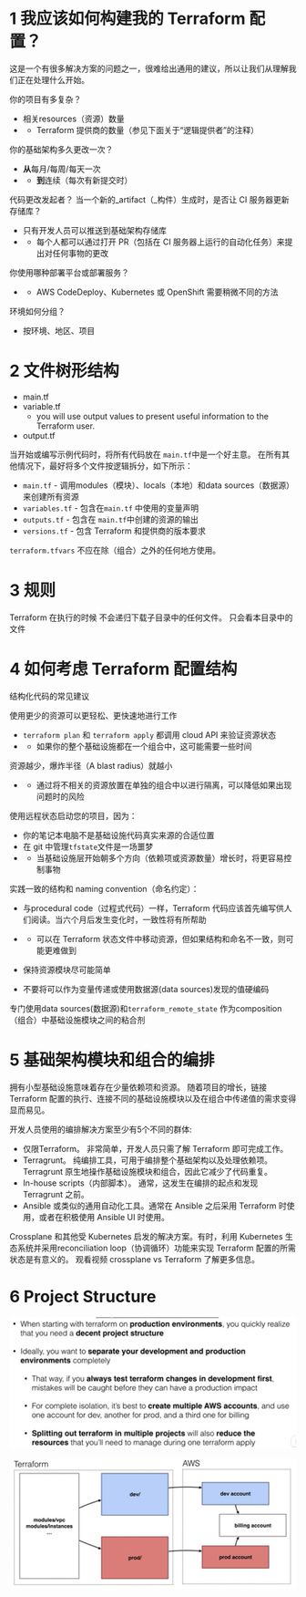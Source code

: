 
# 1 我应该如何构建我的 Terraform 配置？[](https://www.terraform-best-practices.com/v/zh/code-structure#wo-ying-gai-ru-he-gou-jian-wo-de-terraform-pei-zhi)

这是一个有很多解决方案的问题之一，很难给出通用的建议，所以让我们从理解我们正在处理什么开始。

你的项目有多复杂？
- 相关resources（资源）数量
- - Terraform 提供商的数量（参见下面关于“逻辑提供者”的注释）

你的基础架构多久更改一次？
- **从**每月/每周/每天一次
- - **到**连续（每次有新提交时）

代码更改发起者？ 当一个新的_artifact（_构件）生成时，是否让 CI 服务器更新存储库？
- 只有开发人员可以推送到基础架构存储库
- - 每个人都可以通过打开 PR（包括在 CI 服务器上运行的自动化任务）来提出对任何事物的更改

你使用哪种部署平台或部署服务？
- - AWS CodeDeploy、Kubernetes 或 OpenShift 需要稍微不同的方法

环境如何分组？
- 按环境、地区、项目
# 2 文件树形结构

- main.tf
- variable.tf
    - you will use output values to present useful information to the Terraform user.
- output.tf

当开始或编写示例代码时，将所有代码放在 `main.tf`中是一个好主意。 在所有其他情况下，最好将多个文件按逻辑拆分，如下所示：
- `main.tf` - 调用modules（模块）、locals（本地）和data sources（数据源）来创建所有资源
- `variables.tf` - 包含在`main.tf` 中使用的变量声明
- `outputs.tf` - 包含在 `main.tf`中创建的资源的输出
- `versions.tf` - 包含 Terraform 和提供商的版本要求
    
`terraform.tfvars` 不应在除（组合）之外的任何地方使用。
# 3 规则

Terraform 在执行的时候 不会递归下载子目录中的任何文件。 只会看本目录中的文件 

# 4 如何考虑 Terraform 配置结构

结构化代码的常见建议[](https://www.terraform-best-practices.com/v/zh/code-structure#jie-gou-hua-dai-ma-de-chang-jian-jian-yi)

使用更少的资源可以更轻松、更快速地进行工作
- `terraform plan` 和 `terraform apply` 都调用 cloud API 来验证资源状态
- - 如果你的整个基础设施都在一个组合中，这可能需要一些时间
        
资源越少，爆炸半径（A blast radius）就越小
- - 通过将不相关的资源放置在单独的组合中以进行隔离，可以降低如果出现问题时的风险
    
使用远程状态启动您的项目，因为：
- 你的笔记本电脑不是基础设施代码真实来源的合适位置
- 在 git 中管理`tfstate`文件是一场噩梦
- - 当基础设施层开始朝多个方向（依赖项或资源数量）增长时，将更容易控制事物

实践一致的结构和 naming convention（命名约定）：
- 与procedural code（过程式代码）一样，Terraform 代码应该首先编写供人们阅读。当六个月后发生变化时，一致性将有所帮助
- - 可以在 Terraform 状态文件中移动资源，但如果结构和命名不一致，则可能更难做到

- 保持资源模块尽可能简单
- 不要将可以作为变量传递或使用数据源(data sources)发现的值硬编码

专门使用data sources(数据源)和`terraform_remote_state` 作为composition（组合）中基础设施模块之间的粘合剂



# 5 基础架构模块和组合的编排[](https://www.terraform-best-practices.com/v/zh/code-structure#ji-chu-jia-gou-mo-kuai-he-zu-he-de-bian-pai)

拥有小型基础设施意味着存在少量依赖项和资源。 随着项目的增长，链接 Terraform 配置的执行、连接不同的基础设施模块以及在组合中传递值的需求变得显而易见。

开发人员使用的编排解决方案至少有5个不同的群体:
- 仅限Terraform。 非常简单，开发人员只需了解 Terraform 即可完成工作。
- Terragrunt。 纯编排工具，可用于编排整个基础架构以及处理依赖项。 Terragrunt 原生地操作基础设施模块和组合，因此它减少了代码重复。
- In-house scripts（内部脚本）。 通常，这发生在编排的起点和发现 Terragrunt 之前。
- Ansible 或类似的通用自动化工具。通常在 Ansible 之后采用 Terraform 时使用，或者在积极使用 Ansible UI 时使用。

Crossplane​ 和其他受 Kubernetes 启发的解决方案。有时，利用 Kubernetes 生态系统并采用reconciliation loop（协调循环）功能来实现 Terraform 配置的所需状态是有意义的。 观看视频 crossplane vs Terraform 了解更多信息。

# 6 Project Structure 


![](image/Pasted%20image%2020231121214658.png)

![](image/Pasted%20image%2020231121214712.png)





